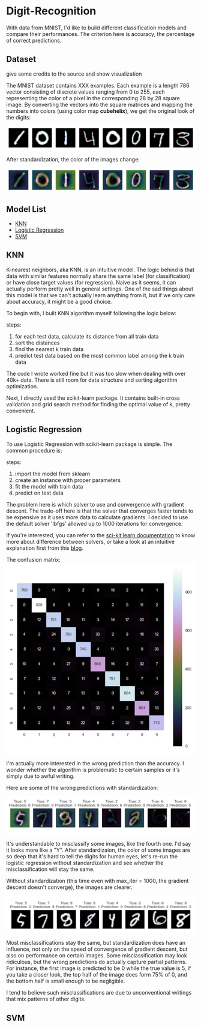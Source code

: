 # Digit-Recognition
With data from MNIST, I'd like to build different classification models and compare their performances. The criterion here is accuracy, the percentage of correct predictions.

## Dataset
give some credits to the source and show visualization

The MNIST dataset contains XXX examples. Each example is a length 786 vector consisting of discrete values ranging from 0 to 255, each representing the color of a pixel in the corresponding 28 by 28 square image. By converting the vectors into the square matrices and mapping the numbers into colors (using color map __cubehelix__), we get the original look of the digits:

![image1](./img/digits.png)

After standardization, the color of the images change:

![image2](./img/scaled_digits.png)


## Model List
- [KNN](#knn)
- [Logistic Regression](#logistic-regression)
- [SVM](#svm)


## KNN
K-nearest neighbors, aka KNN, is an intuitive model. The logic behind is that data with similar features normally share the same label (for classification) or have close target values (for regression). Naive as it seems, it can actually perform pretty well in general settings. One of the sad things about this model is that we can't actually learn anything from it, but if we only care about accuracy, it might be a good choice. 

To begin with, I built KNN algorithm myself following the logic below:

steps:

1. for each test data, calculate its distance from all train data
2. sort the distances
3. find the nearest k train data 
4. predict test data based on the most common label among the k train data

The code I wrote worked fine but it was too slow when dealing with over 40k+ data. There is still room for data structure and sorting algorithm optimization. 

Next, I directly used the scikit-learn package. It contains built-in cross validation and grid search method for finding the optimal value of k, pretty convenient.

## Logistic Regression

To use Logistic Regression with scikit-learn package is simple. The common procedure is:

steps:

1. import the model from sklearn
2. create an instance with proper parameters
3. fit the model with train data
4. predict on test data

The problem here is which solver to use and convergence with gradient descent. The trade-off here is that the solver that converges faster tends to be expensive as it uses more data to calculate gradients. I decided to use the default solver 'lbfgs' allowed up to 1000 iterations for convergence.

If you're interested, you can refer to the [sci-kit learn documentation](https://scikit-learn.org/stable/modules/generated/sklearn.linear_model.LogisticRegression.html) to know more about difference between solvers, or take a look at an intuitive explanation first from this [blog](https://medium.com/distributed-computing-with-ray/how-to-speed-up-scikit-learn-model-training-aaf17e2d1e1).

The confusion matrix:
![image3](./img/cm.png)

I'm actually more interested in the wrong prediction than the accuracy. I wonder whether the algorithm is problematic to certain samples or it's simply due to awful writing. 

Here are some of the wrong predictions with standardization:

![image4](./img/wrong_predictions.png)

It's understandable to misclassify some images, like the fourth one. I'd say it looks more like a "Y". After standardizaion, the color of some images are so deep that it's hard to tell the digits for human eyes, let's re-run the logistic regression without standardization and see whether the misclassification will stay the same.

Without standardization (this time even with max_iter = 1000, the gradient descent doesn't converge), the images are clearer.

![image5](./img/no_standardize.png)

Most misclassifications stay the same, but standardization does have an influence, not only on the speed of convergence of gradient descent, but also on performance on certain images. Some misclassification may look ridiculous, but the wrong predictions do actually capture partial patterns. For instance, the first image is predicted to be 0 while the true value is 5, if you take a closer look, the top half of the image does form 75% of 0, and the bottom half is small enough to be negligible. 

I tend to believe such misclassifications are due to unconventional writings that mix patterns of other digits.

## SVM


